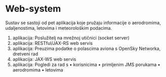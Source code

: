 # Web-system
Sustav se sastoji od pet aplikacija koje pružaju informacije o aerodromima, udaljenostima, letovima i meteorološkim podacima.
1. aplikacija: Poslužitelj na mrežnoj utičnici (socket server)
2. aplikacija: RESTful/JAX-RS web servis
3. aplikacija: Preuzima podatke o polascima aviona s OpenSky Networka, dretveni rad
4. aplikacija: JAX-WS web servis
5. aplikacija: Pogledi za rad s   • korisnicima
                                  • primljenim JMS porukama
                                  • aerodromima 
                                  • letovima
